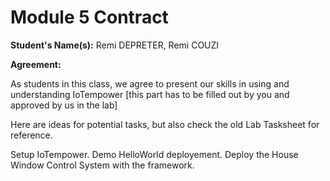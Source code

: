 # Module 5 Contract 

**Student's Name(s):** Remi DEPRETER, Remi COUZI

**Agreement:**

As students in this class, we agree to present our skills in using and understanding IoTempower
[this part has to be filled out by you and approved by us in the lab]

Here are ideas for potential tasks, but also check the old Lab Tasksheet for reference.


Setup IoTempower.
Demo HelloWorld deployement.
Deploy the House Window Control System with the framework.

